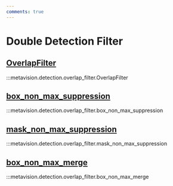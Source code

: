 ```yaml
---
comments: true
---
```


# Double Detection Filter

<div class="md-typeset">
  <h2><a href="#metavision.detection.overlap_filter.OverlapFilter">OverlapFilter</a></h2>
</div>

:::metavision.detection.overlap_filter.OverlapFilter

<div class="md-typeset">
  <h2><a href="#metavision.detection.overlap_filter.box_non_max_suppression">box_non_max_suppression</a></h2>
</div>

:::metavision.detection.overlap_filter.box_non_max_suppression

<div class="md-typeset">
  <h2><a href="#metavision.detection.overlap_filter.mask_non_max_suppression">mask_non_max_suppression</a></h2>
</div>

:::metavision.detection.overlap_filter.mask_non_max_suppression

<div class="md-typeset">
  <h2><a href="#metavision.detection.overlap_filter.box_non_max_merge">box_non_max_merge</a></h2>
</div>

:::metavision.detection.overlap_filter.box_non_max_merge

